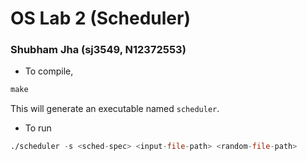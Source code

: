 # OS Lab 2 (Scheduler)

### Shubham Jha (sj3549, N12372553)

- To compile,
```asm
make
```
This will generate an executable named `scheduler`.

- To run
```asm
./scheduler -s <sched-spec> <input-file-path> <random-file-path>
```
